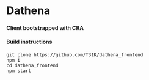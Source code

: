 # Dathena

#### Client bootstrapped with CRA

#### Build instructions
``` 
git clone https://github.com/T31K/dathena_frontend
npm i
cd dathena_frontend
npm start
```
